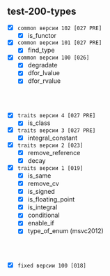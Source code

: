 
test-200-types
---
  - [x] `common версии 102 [027 PRE]`  
    - [x] is_functor 
  - [x] `common версии 101 [027 PRE]`  
    - [x] find_type 
  - [x] `common версии 100 [026]`  
    - [x] degradate 
    - [x] dfor_lvalue 
    - [x] dfor_rvalue  

<br />
<br />

  - [x] `traits версии 4 [027 PRE]`  
    - [x] is_class  
  - [x] `traits версии 3 [027 PRE]`  
    - [x] integral_constant  
  - [x] `traits версии 2 [023]`  
    - [x] remove_reference  
    - [x] decay  
  - [x] `traits версии 1 [019]`  
    - [x] is_same  
    - [x] remove_cv  
    - [x] is_signed  
    - [x] is_floating_point  
    - [x] is_integral  
    - [x] conditional  
    - [x] enable_if  
    - [x] type_of_enum (msvc2012)  

<br />
<br />

  - [x] `fixed версии 100 [018]`  



